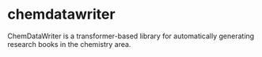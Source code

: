 # chemdatawriter
ChemDataWriter is a transformer-based library for automatically generating research books in the chemistry area.
